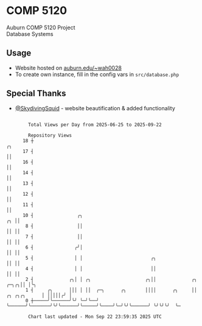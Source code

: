 # COMP 5120
Auburn COMP 5120 Project  
Database Systems

## Usage
- Website hosted on [auburn.edu/~wah0028](https://webhome.auburn.edu/~wah0028/)
- To create own instance, fill in the config vars in `src/database.php`

## Special Thanks
- [@SkydivingSquid](https://github.com/SkydivingSquid) - website beautification & added functionality

```

        Total Views per Day from 2025-06-25 to 2025-09-22

        Repository Views
      18 ┼                                                                                     ╭╮
      17 ┤                                                                                     ││
      16 ┤                                                                                     ││
      14 ┤                                                                                     ││
      13 ┤                                                                                     ││
      12 ┤                                                                                     ││
      11 ┤                                                                                     ││
      10 ┤                ╭╮                                                                ╭╮ ││
       8 ┤                ││                                                                ││ ││
       7 ┤                ││                                                                ││ ││
       6 ┤               ╭╯│                                                                ││ ││
       5 ┤               │ │                         ╭╮                                     ││ ││
       4 ┤               │ │                         ││                                     ││ ││
       2 ┤             ╭╮│ │ ╭╮                    ╭╮││             ╭╮                 ╭─╮╭╮││ │╰╮
       1 ┤     ╭╮      │││ │ ││  ╭─╮      ╭╮       ││││      ╭╮     ││    ╭╮ ╭╮╭╮      │ │││││╭╯ │
       0 ┼─────╯╰──────╯╰╯ ╰─╯╰──╯ ╰──────╯╰───────╯╰╯╰──────╯╰─────╯╰────╯╰─╯╰╯╰──────╯ ╰╯╰╯╰╯  ╰─

        Chart last updated - Mon Sep 22 23:59:35 2025 UTC
        
```
